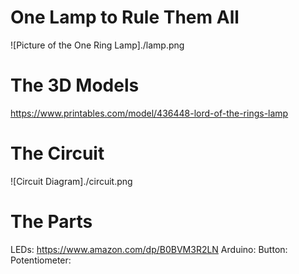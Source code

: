 # One Lamp to Rule Them All

![Picture of the One Ring Lamp]./lamp.png

# The 3D Models

https://www.printables.com/model/436448-lord-of-the-rings-lamp

# The Circuit

![Circuit Diagram]./circuit.png

# The Parts

LEDs: https://www.amazon.com/dp/B0BVM3R2LN
Arduino:
Button:
Potentiometer:
